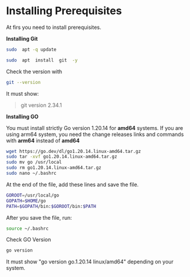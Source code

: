 # Installing Prerequisites

At firs you need to install prerequisites.&#x20;

**Installing Git**

```bash
sudo  apt -q update
```

```bash
sudo  apt  install  git  -y
```

Check the version with

```bash
git --version
```

It must show:

> git version 2.34.1



**Installing GO**

You must install strictly Go version 1.20.14 for **amd64** systems. If you are using arm64 system, you need the change releases links and commands with **arm64** instead of **amd64**

```bash
wget https://go.dev/dl/go1.20.14.linux-amd64.tar.gz
sudo tar -xvf go1.20.14.linux-amd64.tar.gz
sudo mv go /usr/local
sudo rm go1.20.14.linux-amd64.tar.gz
sudo nano ~/.bashrc
```

At the end of the file, add these lines and save the file.

```bash
GOROOT=/usr/local/go
GOPATH=$HOME/go
PATH=$GOPATH/bin:$GOROOT/bin:$PATH
```

After you save the file, run:

```bash
source ~/.bashrc
```

Check GO Version&#x20;

```bash
go version
```

It must show "go version go.1.20.14 linux/amd64" depending on your system.

